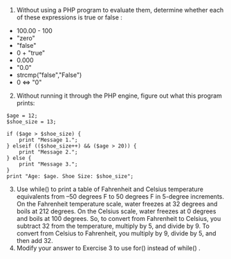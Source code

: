 1. Without using a PHP program to evaluate them, determine whether each of
these expressions is true or false :
* 100.00 - 100
* "zero"
* "false"
* 0 + "true"
* 0.000
* "0.0"
* strcmp("false","False")
* 0 <=> "0"
2. Without running it through the PHP engine, figure out what this program prints:
```
$age = 12;
$shoe_size = 13;

if ($age > $shoe_size) {
    print "Message 1.";
} elseif (($shoe_size++) && ($age > 20)) {
    print "Message 2.";
} else {
    print "Message 3.";
}
print "Age: $age. Shoe Size: $shoe_size";
```
3. Use while() to print a table of Fahrenheit and Celsius temperature equivalents
from –50 degrees F to 50 degrees F in 5-degree increments. On the Fahrenheit
temperature scale, water freezes at 32 degrees and boils at 212 degrees. On the
Celsius scale, water freezes at 0 degrees and boils at 100 degrees. So, to convert
from Fahrenheit to Celsius, you subtract 32 from the temperature, multiply by 5,
and divide by 9. To convert from Celsius to Fahrenheit, you multiply by 9, divide
by 5, and then add 32.
4. Modify your answer to Exercise 3 to use for() instead of while() .